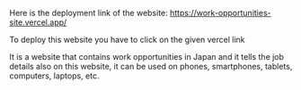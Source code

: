 Here is the deployment link of the website: https://work-opportunities-site.vercel.app/

To deploy this website you have to click on the given vercel link

It is a website that contains work opportunities in Japan and it tells the job details also on this website, it can be used on phones, smartphones, tablets, computers, laptops, etc.

